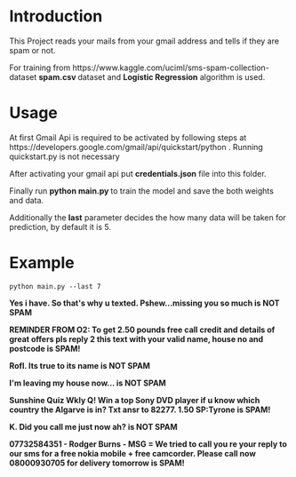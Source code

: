 # Introduction
<p>This Project reads your mails from your gmail address and tells if they are spam or not.</p>
<p>For training from https://www.kaggle.com/uciml/sms-spam-collection-dataset <strong> spam.csv </strong> dataset and <strong>Logistic Regression</strong> algorithm is used.</p>

# Usage
<p>At first Gmail Api is required to be activated by following steps at https://developers.google.com/gmail/api/quickstart/python . Running quickstart.py is not necessary</p>
<p>After activating your gmail api put <strong>credentials.json</strong> file into this folder.</p>
<p>Finally run <strong>python main.py </strong> to train the model and save the both weights and data. </p>
<p>Additionally the <strong>last</strong> parameter decides the how many data will be taken for prediction, by default it is 5.</p>

# Example
`python main.py --last 7`

<strong>
 Yes i have. So that&#39;s why u texted. Pshew...missing you so much is  NOT SPAM

 REMINDER FROM O2: To get 2.50 pounds free call credit and details of great offers pls reply 2 this text with your valid name, house no and postcode is  SPAM!

 Rofl. Its true to its name is  NOT SPAM

 I&#39;m leaving my house now... is  NOT SPAM

 Sunshine Quiz Wkly Q! Win a top Sony DVD player if u know which country the Algarve is in? Txt ansr to 82277. 1.50 SP:Tyrone is  SPAM!

 K. Did you call me just now ah? is  NOT SPAM

 07732584351 - Rodger Burns - MSG = We tried to call you re your reply to our sms for a free nokia mobile + free camcorder. Please call now 08000930705 for delivery tomorrow is  SPAM!
</strong>
